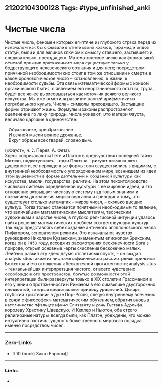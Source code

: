 21202104300128
Tags: #type_unfinished_anki
---
# Чистые числа

Чистые числа, феномен которых египтяне из глубокого страха перед их изначалом как бы скрывали в стиле своих храмов, пирамид и рядов статуй, были и для эллинов ключом к смыслу ставшего, застывшего и, следовательно, преходящего. Математическое число как формальный основой принцип протяженного мира существует только у бодрствующего человеческого сознания и для него; посредством причинной необходимости оно стоит в том же отношении к смерти, в каком хронологическое число – кстановлению, к жизни, к необходимости судьбы. Эта связь математической формы с концом органического бытия, с явлением его неорганического остатка, трупа, будет все яснее вырисовываться как источник всякого великого искусства. Мы уже отметили развитие ранней арифметики из погребального культа. Числа – символы преходящего. Застывшие формы отрицают жизнь. Формулы и законы распространяют оцепенение по лику природы. Числа убивают. Это Матери Фауста, величаво царящие в одиночестве:<br><br>   Образованье, преобразованье<br>   И вечной мысли вечное дрожанье,<br>   Вкруг образы всех тварей, словно дым.<br><br>(«Фауст», ч. 2. Перев. А. Фета).<br>Здесь соприкасаются Гете и Платон в предчувствии последней тайны. Матери, недоступность – идеи Платона – рисуют возможности душевности, ее нерожденные формы; они осуществились в видимом, с внутренней необходимостью упорядоченном мире, возникшем из идеи этой душевности в форме деятельной и созданной культуры как искусства, мысли, государства, религии. На этом покоится родство числовой системы определенной культуры с ее мировой идеей, и это отношение возвышает числовую систему над голым знанием и познанием до значения миросозерцания и приводит к тому, что существует столько математик – миров чисел, – сколько высших культур. Тогда только становится понятным и необходимым то явление, что величайшим математическим мыслителям, творческим художникам в царстве чисел, в глубоко религиозной интуиции удалось найти решение математических проблем соответствующих культур. Так надо представлять себе создание античного аполлоновского числа Пифагором, основателем религии. Это изначальное чувство руководило Николаем Кузанским, знаменитым епископом Брикским, когда он в 1450 году, исходя из рассмотрения бесконечности Бога в природе, открыл основные черты счисления бесконечно малых. Лейбниц развил эту идею двумя столетиями спустя, – он создал analysis situs также из чисто метафизического рассмотрения принципа Божества и его отношения к бесконечной протяженности; analysis situs – гениальнейшая интерпретация чистого, от всего чувственно освобожденного пространства; богатые возможности этой интерпретации были развернуты только в XIX столетии Грассманом в его учении о протяженности и Риманом в его символике двусторонних плоскостей, которые представляют природу уравнений. Декарт, глубокий христианин в духе Пор-Рояля, следуя внутреннему влечению в связи с философски-математическим обучением, обратил вновь в католичество пфальцграфиню Елизавету и дочь Густава Адольфа, королеву Христину Шведскую. И Кеплер и Ньютон, оба строго религиозные натуры, всегда были, как Платон, убеждены, что можно интуитивно постичь сущность божественного мирового порядка именно посредством чисел.

---
### Zero-Links
- [[00 (book) Закат Европы]]
---
### Links
-